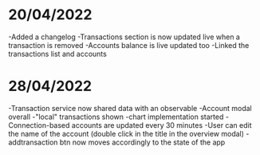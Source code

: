 # 20/04/2022
 -Added a changelog
 -Transactions section is now updated live when a transaction is removed
 -Accounts balance is live updated too
 -Linked the transactions list and accounts

# 28/04/2022
 -Transaction service now shared data with an observable
 -Account modal overall
    -"local" transactions shown
    -chart implementation started
 -Connection-based accounts are updated every 30 minutes
 -User can edit the name of the account (double click in the title in the overview modal)
 -addtransaction btn now moves accordingly to the state of the app
  
 